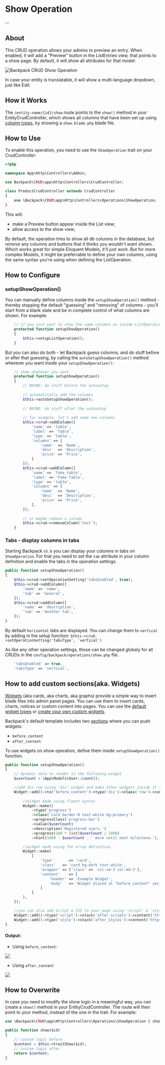 # Show Operation

--

<a name="about"></a>
## About

This CRUD operation allows your admins to preview an entry. When enabled, it will add a "Preview" button in the ListEntries view, that points to a show page. By default, it will show all attributes for that model:

![Backpack CRUD Show Operation](https://backpackforlaravel.com/uploads/docs-4-0/operations/show.png)

In case your entity is translatable, it will show a multi-language dropdown, just like Edit.

<a name="how-it-works"></a>
## How it Works

The ```/entity-name/{id}/show``` route points to the ```show()``` method in your EntityCrudController, which shows all columns that have been set up using [column types](/docs/{{version}}/crud-columns), by showing a ```show.blade.php``` blade file. 

<a name="enabling"></a>
## How to Use

To enable this operation, you need to use the ```ShowOperation``` trait on your CrudController:

```php
<?php

namespace App\Http\Controllers\Admin;

use Backpack\CRUD\app\Http\Controllers\CrudController;

class ProductCrudController extends CrudController
{
    use \Backpack\CRUD\app\Http\Controllers\Operations\ShowOperation;
}
```

This will:
- make a Preview button appear inside the List view; 
- allow access to the show view;

By default, the operation tries to show all db columns in the database, but _remove_ any columns and buttons that it thinks you _wouldn't want_ shown. Which works great for simple Eloquent Models, it'll _just work_. But for more complex Models, it might be preferrable to define your own columns, using the same syntax you're using when defining the ListOperation.


<a name="configuring"></a>
## How to Configure

### setupShowOperation()

You can manually define columns inside the ```setupShowOperation()``` method - thereby stopping the default "guessing" and "removing" of columns - you'll start from a blank slate and be in complete control of what columns are shown. For example:

```php
    // if you just want to show the same columns as inside ListOperation
    protected function setupShowOperation()
    {
        $this->setupListOperation();
    }
```

But you can also do both - let Backpack guess columns, and do stuff before or after that guessing, by calling the `autoSetupShowOperation()` method wherever you want inside your `setupShowOperation()`:

```php
    // show whatever you want
    protected function setupShowOperation()
    {
        // MAYBE: do stuff before the autosetup
        
        // automatically add the columns
        $this->autoSetupShowOperation();
    
        // MAYBE: do stuff after the autosetup
        
        // for example, let's add some new columns
        $this->crud->addColumn([
            'name' => 'table',
            'label' => 'Table',
            'type' => 'table',
            'columns' => [
                'name'  => 'Name',
                'desc'  => 'Description',
                'price' => 'Price',
            ]
        ]);
        $this->crud->addColumn([
            'name' => 'fake_table',
            'label' => 'Fake Table',
            'type' => 'table',
            'columns' => [
                'name'  => 'Name',
                'desc'  => 'Description',
                'price' => 'Price',
            ],
        ]);
        
        // or maybe remove a column
        $this->crud->removeColumn('text');
    }
```
### Tabs - display columns in tabs

Starting Backpack `v5.6` you can display your columns in tabs on `ShowOperation`. 
For that you need to set the `tab` attribute in your column definition and enable the tabs in the operation settings.

```php
public function setupShowOperation()
{
    $this->crud->setOperationSetting('tabsEnabled', true);
    $this->crud->addColumn([
        'name' => 'name',
        'tab' => 'General',
    ]);
    $this->crud->addColumn([
        'name' => 'description',
        'tab' => 'Another tab',
    ]);
}
```

By default `horizontal` tabs are displayed. You can change them to `vertical` by adding in the setup function:
`$this->crud->setOperationSetting('tabsType', 'vertical')`

As like any other operation settings, those can be changed globaly for all CRUDs in the `config/backpack/operations/show.php` file.

```php
    'tabsEnabled' => true,
    'tabsType' => 'vertical',
```

<a name="widget"></a>
## How to add custom sections(aka. Widgets)

[Widgets](https://backpackforlaravel.com/docs/{{version}}/base-widgets) (aka cards, aka charts, aka graphs) provide a simple way to insert blade files into admin panel pages. You can use them to insert cards, charts, notices or custom content into pages. You can use the [default widget types](https://backpackforlaravel.com/docs/{{version}}/base-widgets#default-widget-types) or [create your own custom widgets](https://backpackforlaravel.com/docs/{{version}}/base-widgets#creating-a-custom-widget-type).

Backpack's default template includes two [sections](https://backpackforlaravel.com/docs/{{version}}/base-widgets#requirements-1) where you can push widgets:

* `before_content`
* `after_content`

To use widgets on show operation, define them inside `setupShowOperation()` function.

```php
public function setupShowOperation()
{    
    // dynamic data to render in the following widget
    $userCount = \App\Models\User::count();

    //add div row using 'div' widget and make other widgets inside it to be in a row
    Widget::add()->to('before_content')->type('div')->class('row')->content([
        
        //widget made using fluent syntax
        Widget::make()
            ->type('progress')
            ->class('card border-0 text-white bg-primary')
            ->progressClass('progress-bar')
            ->value($userCount)
            ->description('Registered users.')
            ->progress(100 * (int)$userCount / 1000)
            ->hint(1000 - $userCount . ' more until next milestone.'),

        //widget made using the array definition 
        Widget::make(
            [
                'type'       => 'card',
                'class'   => 'card bg-dark text-white',
                'wrapper' => ['class' => 'col-sm-3 col-md-3'],
                'content'    => [
                    'header' => 'Example Widget',
                    'body'   => 'Widget placed at "before_content" secion in same row',
                ]
            ]
        ),
    ]);

    //you can also add Script & CSS to your page using 'script' & 'style' widget
    Widget::add()->type('script')->stack('after_scripts')->content('https://code.jquery.com/ui/1.12.0/jquery-ui.min.js');
    Widget::add()->type('style')->stack('after_styles')->content('https://cdn.jsdelivr.net/npm/@shoelace-style/shoelace@2.0.0-beta.58/dist/themes/light.css');
}
```

#### Output:
* Using `before_content`:

![](https://i.imgur.com/MF9ePIM.png)
* Using `after_content`

![](https://i.imgur.com/AxC3lAZ.png)

<a name="how-to-overwrite"></a>
## How to Overwrite

In case you need to modify the show logic in a meaningful way, you can create a ```show()``` method in your EntityCrudController. The route will then point to your method, instead of the one in the trait. For example:

```php
use \Backpack\CRUD\app\Http\Controllers\Operations\ShowOperation { show as traitShow; }

public function show($id)
{
    // custom logic before
    $content = $this->traitShow($id);
    // custom logic after
    return $content;
}
```
